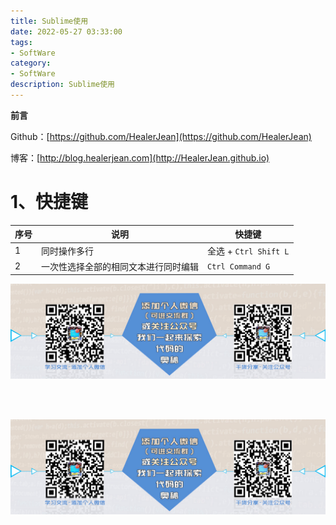 ```yaml
---
title: Sublime使用
date: 2022-05-27 03:33:00
tags: 
- SoftWare
category: 
- SoftWare
description: Sublime使用
---
```


**前言**     

 Github：[https://github.com/HealerJean](https://github.com/HealerJean)         

 博客：[http://blog.healerjean.com](http://HealerJean.github.io)          



# 1、快捷键

| 序号 | 说明                                 | 快捷键                 |
| ---- | ------------------------------------ | ---------------------- |
| 1    | 同时操作多行                         | 全选  + `Ctrl Shift L` |
| 2    | 一次性选择全部的相同文本进行同时编辑 | `Ctrl Command G`       |







![ContactAuthor](https://raw.githubusercontent.com/HealerJean/HealerJean.github.io/master/assets/img/artical_bottom.jpg)



<!-- Gitalk 评论 start  -->

<link rel="stylesheet" href="https://unpkg.com/gitalk/dist/gitalk.css">

<script src="https://unpkg.com/gitalk@latest/dist/gitalk.min.js"></script> 
<div id="gitalk-container"></div>    
 <script type="text/javascript">
    var gitalk = new Gitalk({
		clientID: `1d164cd85549874d0e3a`,
		clientSecret: `527c3d223d1e6608953e835b547061037d140355`,
		repo: `HealerJean.github.io`,
		owner: 'HealerJean',
		admin: ['HealerJean'],
		id: 'SzICaFmskT3vUDx4',
    });
    gitalk.render('gitalk-container');
</script> 



<!-- Gitalk end -->

















![ContactAuthor](https://raw.githubusercontent.com/HealerJean/HealerJean.github.io/master/assets/img/artical_bottom.jpg)



<!-- Gitalk 评论 start  -->

<link rel="stylesheet" href="https://unpkg.com/gitalk/dist/gitalk.css">

<script src="https://unpkg.com/gitalk@latest/dist/gitalk.min.js"></script> 
<div id="gitalk-container"></div>    
 <script type="text/javascript">
    var gitalk = new Gitalk({
		clientID: `1d164cd85549874d0e3a`,
		clientSecret: `527c3d223d1e6608953e835b547061037d140355`,
		repo: `HealerJean.github.io`,
		owner: 'HealerJean',
		admin: ['HealerJean'],
		id: 'Z6I5si0AckVWSvKX',
    });
    gitalk.render('gitalk-container');
</script> 


<!-- Gitalk end -->

